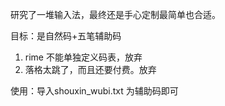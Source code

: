 研究了一堆输入法，最终还是手心定制最简单也合适。

目标：是自然码+五笔辅助码

1. rime 不能单独定义码表，放弃
2. 落格太跳了，而且还要付费。放弃

使用：导入shouxin_wubi.txt 为辅助码即可


